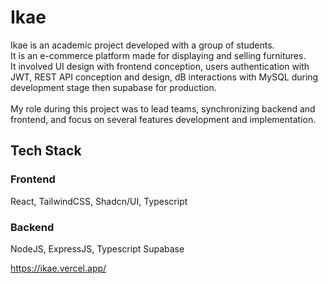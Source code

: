 
# Ikae

Ikae is an academic project developed with a group of students. <br>
It is an e-commerce platform made for displaying and selling furnitures.<br>
It involved UI design with frontend conception, users authentication with JWT, REST API conception and design, dB interactions with MySQL during development stage then supabase for production. <br><br>
My role during this project was to lead teams, synchronizing backend and frontend, and focus on several features development and implementation.
## Tech Stack
### Frontend
React, TailwindCSS, Shadcn/UI, Typescript
### Backend
NodeJS, ExpressJS, Typescript Supabase

https://ikae.vercel.app/
